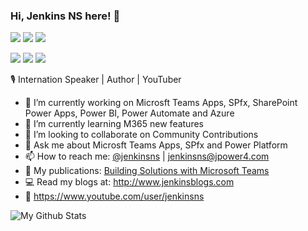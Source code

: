 ### Hi, Jenkins NS here! 👋

![](https://img.shields.io/badge/Microsoft-MVP-blue)
![](https://img.shields.io/badge/Microsoft-MCT-red)
![](https://img.shields.io/badge/Office%20365-Consultant-orange)

![](https://img.shields.io/badge/MSTeams-Specialst-blueviolet)
![](https://img.shields.io/badge/SPFx-Specialst-blue)
![](https://img.shields.io/badge/PowerPlatform-Specialst-teal)

🎙 Internation Speaker | Author | YouTuber

- 🔭 I’m currently working on Microsft Teams Apps, SPfx, SharePoint Power Apps, Power BI, Power Automate and Azure
- 🌱 I’m currently learning M365 new features
- 👯 I’m looking to collaborate on Community Contributions
- 💬 Ask me about Microsft Teams Apps, SPfx and Power Platform
- 📫 How to reach me: [@jenkinsns](https://twitter.com/jenkinsns) | jenkinsns@jpower4.com
- 📙 My publications: [Building Solutions with Microsoft Teams](https://www.amazon.in/Building-Solutions-Microsoft-Teams-Understanding-ebook/dp/B08R1F3KW5)
- 💻 Read my blogs at: http://www.jenkinsblogs.com
- 🎥 https://www.youtube.com/user/jenkinsns 

![My Github Stats](https://github-readme-stats.vercel.app/api?username=jenkinsns&show_icons=true)
